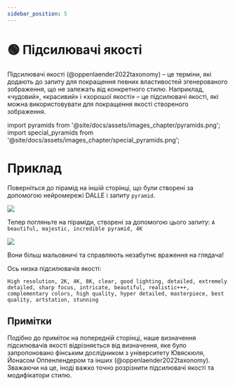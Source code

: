 ```yaml
---
sidebar_position: 5
---
```


# 🟢 Підсилювачі якості

Підсилювачі якості (@oppenlaender2022taxonomy) – це терміни, які додають до запиту для покращення певних властивостей згенерованого зображення, що не залежать від конкретного стилю. Наприклад, «чудовий», «красивий» і «хорошої якості» – це підсилювачі якості, які можна використовувати для покращення якості створеного зображення.

import pyramids from '@site/docs/assets/images_chapter/pyramids.png';
import special_pyramids from '@site/docs/assets/images_chapter/special_pyramids.png';

# Приклад

Поверніться до пірамід на іншій сторінці, що були створені за допомогою нейромережі DALLE і запиту `pyramid`.

<div style={{textAlign: 'center'}}>
  <img src={pyramids} style={{width: "750px"}} />
</div>

Тепер погляньте на піраміди, створені за допомогою цього запиту: `A beautiful, majestic, incredible pyramid, 4K`

<div style={{textAlign: 'center'}}>
  <img src={special_pyramids} style={{width: "750px"}} />
</div>

Вони більш мальовничі та справляють незабутнє враження на глядача!

Ось низка підсилювачів якості:
```text
High resolution, 2K, 4K, 8K, clear, good lighting, detailed, extremely detailed, sharp focus, intricate, beautiful, realistic+++, complementary colors, high quality, hyper detailed, masterpiece, best quality, artstation, stunning
```

## Примітки

Подібно до приміток на попередній сторінці, наше визначення підсилювачів якості відрізняється від визначення, яке було запропоновано фінським дослідником з університету Ювяскюля, Йонасом Оппенлендером та інших (@oppenlaender2022taxonomy). Зважаючи на це, іноді важко точно розрізнити підсилювачі якості та модифікатори стилю.